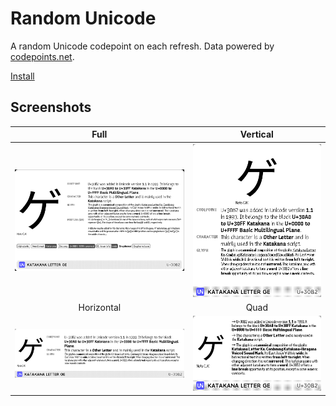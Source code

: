 # Random Unicode

A random Unicode codepoint on each refresh. Data powered by [codepoints.net](https://codepoints.net/).

[Install](https://usetrmnl.com/recipes/151050)

## Screenshots

| Full | Vertical |
| :---: | :---: |
| ![Screenshot](./images/f.png) | ![Screenshot](./images/v.png) |
| Horizontal | Quad |
| ![Screenshot](./images/h.png) | ![Screenshot](./images/q.png) |
